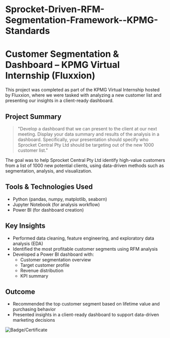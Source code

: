 # Sprocket-Driven-RFM-Segmentation-Framework--KPMG-Standards
# Customer Segmentation & Dashboard – KPMG Virtual Internship (Fluxxion)

This project was completed as part of the KPMG Virtual Internship hosted by Fluxxion, where we were tasked with analyzing a new customer list and presenting our insights in a client-ready dashboard.

## Project Summary

> "Develop a dashboard that we can present to the client at our next meeting. Display your data summary and results of the analysis in a dashboard. Specifically, your presentation should specify who Sprocket Central Pty Ltd should be targeting out of the new 1000 customer list."

The goal was to help Sprocket Central Pty Ltd identify high-value customers from a list of 1000 new potential clients, using data-driven methods such as segmentation, analysis, and visualization.

## Tools & Technologies Used

- Python (pandas, numpy, matplotlib, seaborn)
- Jupyter Notebook (for analysis workflow)
- Power BI (for dashboard creation)

## Key Insights

- Performed data cleaning, feature engineering, and exploratory data analysis (EDA)
- Identified the most profitable customer segments using RFM analysis
- Developed a Power BI dashboard with:
  - Customer segmentation overview
  - Target customer profile
  - Revenue distribution
  - KPI summary

## Outcome

- Recommended the top customer segment based on lifetime value and purchasing behavior
- Presented insights in a client-ready dashboard to support data-driven marketing decisions

![Badge/Certificate](path/to/image.png)  <!-- Replace with actual image path or URL -->

